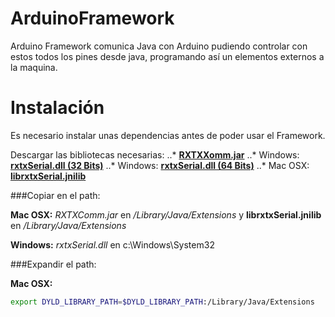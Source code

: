 ArduinoFramework
================

Arduino Framework comunica Java con Arduino pudiendo controlar con estos todos los pines desde java, programando así un elementos externos a la maquina.

Instalación
===========

Es necesario instalar unas dependencias antes de poder usar el Framework.

Descargar las bibliotecas necesarias:
..* [**RXTXXomm.jar**](http://arduino.googlecode.com/files/arduino-1.0.5-src.tar.gz)
..* Windows: [**rxtxSerial.dll (32 Bits)**](http://jlog.org/v4/windows/win32/rxtxSerial.dll)
..* Windows: [**rxtxSerial.dll (64 Bits)**](http://arduino.googlecode.com/files/arduino-1.0.5-src.tar.gz)
..* Mac OSX: [**librxtxSerial.jnilib**](http://blog.iharder.net/wp-content/uploads/2009/08/librxtxSerial.jnilib)

###Copiar en el path:

**Mac OSX:** 
*RXTXComm.jar* en */Library/Java/Extensions* y **librxtxSerial.jnilib** en */Library/Java/Extensions*

**Windows:** 
*rxtxSerial.dll* en c:\Windows\System32

###Expandir el path:

**Mac OSX:** 

```bash
export DYLD_LIBRARY_PATH=$DYLD_LIBRARY_PATH:/Library/Java/Extensions
```



